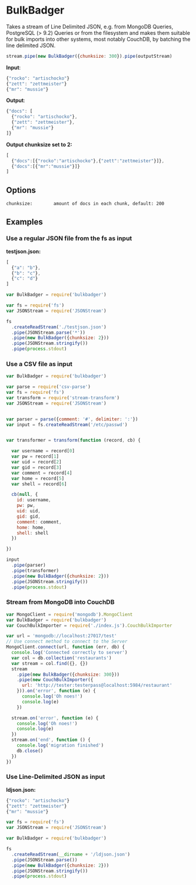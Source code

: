 # BulkBadger


Takes a stream of Line Delimited JSON, e.g. from MongoDB Queries,
PostgreSQL (> 9.2) Queries or from the filesystem and makes them
suitable for bulk imports into other systems, most notably CouchDB, by
batching the line delimited JSON.


```js
stream.pipe(new BulkBadger({chunksize: 300}).pipe(outputStream)
```

**Input**:

```js
{"rocko": "artischocko"}
{"zett": "zettmeister"}
{"mr": "mussie"}
```

**Output**:

```js
{"docs": [
  {"rocko": "artischocko"},
  {"zett": "zettmeister"},
  {"mr": "mussie"}
]}
```

**Output chunksize set to 2:**

```js
[
  {"docs":[{"rocko":"artischocko"},{"zett":"zettmeister"}]},
  {"docs":[{"mr":"mussie"}]}
]
```

## Options

```
chunksize:        amount of docs in each chunk, default: 200
```


## Examples

### Use a regular JSON file from the fs as input

**testjson.json:**

```js
[
  {"a": "b"},
  {"b": "c"},
  {"c": "d"}
]

```

```js
var BulkBadger = require('bulkbadger')

var fs = require('fs')
var JSONStream = require('JSONStream')

fs
  .createReadStream('./testjson.json')
  .pipe(JSONStream.parse('*'))
  .pipe(new BulkBadger({chunksize: 2}))
  .pipe(JSONStream.stringify())
  .pipe(process.stdout)

```

### Use a CSV file as input


```js
var BulkBadger = require('bulkbadger')

var parse = require('csv-parse')
var fs = require('fs')
var transform = require('stream-transform')
var JSONStream = require('JSONStream')


var parser = parse({comment: '#', delimiter: ':'})
var input = fs.createReadStream('/etc/passwd')


var transformer = transform(function (record, cb) {

  var username = record[0]
  var pw = record[1]
  var uid = record[2]
  var gid = record[3]
  var comment = record[4]
  var home = record[5]
  var shell = record[6]

  cb(null, {
    id: username,
    pw: pw,
    uid: uid,
    gid: gid,
    comment: comment,
    home: home,
    shell: shell
  })

})

input
  .pipe(parser)
  .pipe(transformer)
  .pipe(new BulkBadger({chunksize: 2}))
  .pipe(JSONStream.stringify())
  .pipe(process.stdout)

```

### Stream from MongoDB into CouchDB

```js
var MongoClient = require('mongodb').MongoClient
var BulkBadger = require('bulkbadger')
var CouchBulkImporter = require('./index.js').CouchBulkImporter

var url = 'mongodb://localhost:27017/test'
// Use connect method to connect to the Server
MongoClient.connect(url, function (err, db) {
  console.log('Connected correctly to server')
  var col = db.collection('restaurants')
  var stream = col.find({}, {})
  stream
    .pipe(new BulkBadger({chunksize: 300}))
    .pipe(new CouchBulkImporter({
      url: 'http://tester:testerpass@localhost:5984/restaurant'
    })).on('error', function (e) {
      console.log('Oh noes!')
      console.log(e)
    })

  stream.on('error', function (e) {
    console.log('Oh noes!')
    console.log(e)
  })
  stream.on('end', function () {
    console.log('migration finished')
    db.close()
  })
})
```

### Use Line-Delimited JSON as input

**ldjson.json:**

```js
{"rocko": "artischocko"}
{"zett": "zettmeister"}
{"mr": "mussie"}
```

```js
var fs = require('fs')
var JSONStream = require('JSONStream')

var BulkBadger = require('bulkbadger')

fs
  .createReadStream(__dirname + '/ldjson.json')
  .pipe(JSONStream.parse())
  .pipe(new BulkBadger({chunksize: 2}))
  .pipe(JSONStream.stringify())
  .pipe(process.stdout)
  ```
